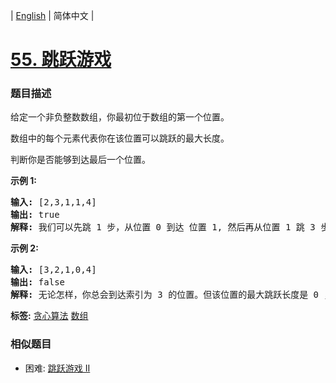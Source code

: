 | [English](README_EN.md) | 简体中文 |

# [55. 跳跃游戏](https://leetcode-cn.com/problems/jump-game)
 ### 题目描述
<p>给定一个非负整数数组，你最初位于数组的第一个位置。</p>

<p>数组中的每个元素代表你在该位置可以跳跃的最大长度。</p>

<p>判断你是否能够到达最后一个位置。</p>

<p><strong>示例&nbsp;1:</strong></p>

<pre><strong>输入:</strong> [2,3,1,1,4]
<strong>输出:</strong> true
<strong>解释:</strong> 我们可以先跳 1 步，从位置 0 到达 位置 1, 然后再从位置 1 跳 3 步到达最后一个位置。
</pre>

<p><strong>示例&nbsp;2:</strong></p>

<pre><strong>输入:</strong> [3,2,1,0,4]
<strong>输出:</strong> false
<strong>解释:</strong> 无论怎样，你总会到达索引为 3 的位置。但该位置的最大跳跃长度是 0 ， 所以你永远不可能到达最后一个位置。
</pre>

**标签:**  [贪心算法](https://leetcode-cn.com/tag/greedy) [数组](https://leetcode-cn.com/tag/array) 
 ### 相似题目
- 困难:	[跳跃游戏 II](https://leetcode-cn.com/problems/jump-game-ii) 
